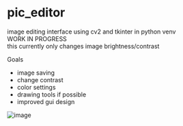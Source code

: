 # pic_editor
image editing interface using cv2 and tkinter in python venv  
WORK IN PROGRESS    
this currently only changes image brightness/contrast


Goals  
- image saving  
- change contrast  
- color settings  
- drawing tools if possible  
- improved gui design  

![image](https://user-images.githubusercontent.com/43590688/217809553-aa8dc015-89ce-406c-a043-7476ddf5bc1e.png)
